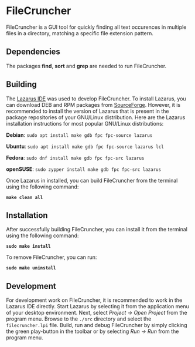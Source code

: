 # FileCruncher
FileCruncher is a GUI tool for quickly finding all text occurences in multiple files in a directory, matching a specific file extension pattern.

## Dependencies

The packages **find**, **sort** and **grep** are needed to run FileCruncher.

## Building

The [Lazarus IDE](https://www.lazarus-ide.org/) was used to develop FileCruncher. To install Lazarus, you can download DEB and RPM packages from [SourceForge](https://sourceforge.net/projects/lazarus/files/). However, it is recommended to install the version of Lazarus that is present in the package repositories of your GNU/Linux distribution. Here are the Lazarus installation instructions for most popular GNU/Linux distributions:

**Debian**: `sudo apt install make gdb fpc fpc-source lazarus`

**Ubuntu**: `sudo apt install make gdb fpc fpc-source lazarus lcl`

**Fedora**: `sudo dnf install make gdb fpc fpc-src lazarus`

**openSUSE**: `sudo zypper install make gdb fpc fpc-src lazarus`

Once Lazarus in installed, you can build FileCruncher from the terminal using the following command:

**`make clean all`**

## Installation

After successfully building FileCruncher, you can install it from the terminal using the following command:

**`sudo make install`**

To remove FileCruncher, you can run:

**`sudo make uninstall`**

## Development

For development work on FileCruncher, it is recommended to work in the Lazarus IDE directly. Start Lazarus by selecting it from the application menu of your desktop environment. Next, select *Project → Open Project* from the program menu. Browse to the `./src` directory and select the `filecruncher.lpi` file. Build, run and debug FileCruncher by simply clicking the green play-button in the toolbar or by selecting *Run → Run* from the program menu.








